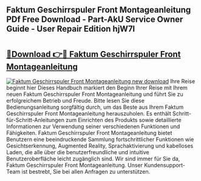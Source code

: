 ## Faktum Geschirrspuler Front Montageanleitung PDf Free Download - Part-AkU Service Owner Guide - User Repair Edition hjW7l

# <h2><a href="http://df8b2it.blite.top/?on=Faktum+Geschirrspuler+Front+Montageanleitung">🔗Download 👉🔴 Faktum Geschirrspuler Front Montageanleitung</a></h2>

[![Faktum Geschirrspuler Front Montageanleitung new download](https://i.imgur.com/lujVjoI.png)](http://df8b2it.blite.top/?on=Faktum+Geschirrspuler+Front+Montageanleitung)
Ihre Reise beginnt hier Dieses Handbuch markiert den Beginn Ihrer Reise mit Ihrem neuen Faktum Geschirrspuler Front Montageanleitung und führt Sie zu erfolgreichem Betrieb und Freude. Bitte lesen Sie diese Bedienungsanleitung sorgfältig durch, um das Beste aus Ihrem Faktum Geschirrspuler Front Montageanleitung herauszuholen. Es enthält Schritt-für-Schritt-Anleitungen zum Einrichten des Produkts sowie detaillierte Informationen zur Verwendung seiner verschiedenen Funktionen und Fähigkeiten. Faktum Geschirrspuler Front Montageanleitung bietet Benutzern eine beeindruckende Sammlung fortschrittlicher Funktionen wie Gesichtserkennung, Augmented Reality, Sprachaktivierung und kabelloses Laden, die alle über die benutzerfreundliche und intuitive Benutzeroberfläche leicht zugänglich sind. Wir sind immer für Sie da, Faktum Geschirrspuler Front Montageanleitung. Unser Kundensupport-Team ist bestrebt, Sie bei allen Anfragen zu unterstützen.
